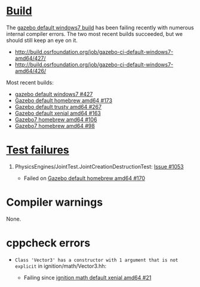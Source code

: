 # [Build](http://build.osrfoundation.org/view/BuildCopFail/)

The [gazebo default windows7 build](http://build.osrfoundation.org/view/BuildCopFail/job/gazebo-ci-default-windows7-amd64/) has been failing recently with numerous internal compiler errors. The two most recent builds succeeded, but we should still keep an eye on it.

* http://build.osrfoundation.org/job/gazebo-ci-default-windows7-amd64/427/
* http://build.osrfoundation.org/job/gazebo-ci-default-windows7-amd64/426/

Most recent builds:

* [gazebo default windows7 #427](http://build.osrfoundation.org/job/gazebo-ci-default-windows7-amd64/427/)
* [Gazebo default homebrew amd64 #173](http://build.osrfoundation.org/view/BuildCopFail/job/gazebo-ci-default-homebrew-amd64/173/)
* [Gazebo default trusty amd64 #267](http://build.osrfoundation.org/view/BuildCopFail/job/gazebo-ci-default-trusty-amd64-gpu-nvidia/267/)
* [Gazebo default xenial amd64 #163](http://build.osrfoundation.org/job/gazebo-ci-default-xenial-amd64-gpu-none/163/)
* [Gazebo7 homebrew amd64 #106](http://build.osrfoundation.org/view/BuildCopFail/job/gazebo-ci-gazebo7-homebrew-amd64/106/)
* [Gazebo7 homebrew amd64 #98](http://build.osrfoundation.org/view/BuildCopFail/job/gazebo-ci-gazebo7-trusty-amd64-gpu-nvidia/98/)

# [Test failures](http://build.osrfoundation.org/view/BuildCopTests/)

1. PhysicsEngines/JointTest.JointCreationDestructionTest: [Issue #1053](https://bitbucket.org/osrf/gazebo/issues/1053)

    * Failed on [Gazebo default homebrew amd64 #170](http://build.osrfoundation.org/view/BuildCopTests/job/gazebo-ci-default-homebrew-amd64/170/testReport/(root)/PhysicsEngines_JointTest/JointCreationDestructionTest_0/)

# Compiler warnings

None.

# cppcheck errors

* `Class 'Vector3' has a constructor with 1 argument that is not explicit` in ignition/math/Vector3.hh:

    * Failing since [ignition math default xenial amd64 #21](http://build.osrfoundation.org/view/BuildCopTests/job/ignition_math-ci-default-xenial-amd64/21/cppcheckResult/)